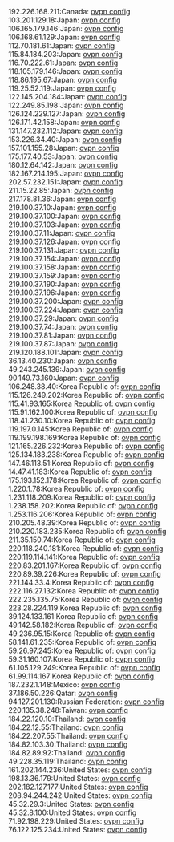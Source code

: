 192.226.168.211:Canada: [ovpn config](vpn/192_226_168_211.ovpn)  
103.201.129.18:Japan: [ovpn config](vpn/103_201_129_18.ovpn)  
106.165.179.146:Japan: [ovpn config](vpn/106_165_179_146.ovpn)  
106.168.61.129:Japan: [ovpn config](vpn/106_168_61_129.ovpn)  
112.70.181.61:Japan: [ovpn config](vpn/112_70_181_61.ovpn)  
115.84.184.203:Japan: [ovpn config](vpn/115_84_184_203.ovpn)  
116.70.222.61:Japan: [ovpn config](vpn/116_70_222_61.ovpn)  
118.105.179.146:Japan: [ovpn config](vpn/118_105_179_146.ovpn)  
118.86.195.67:Japan: [ovpn config](vpn/118_86_195_67.ovpn)  
119.25.52.119:Japan: [ovpn config](vpn/119_25_52_119.ovpn)  
122.145.204.184:Japan: [ovpn config](vpn/122_145_204_184.ovpn)  
122.249.85.198:Japan: [ovpn config](vpn/122_249_85_198.ovpn)  
126.124.229.127:Japan: [ovpn config](vpn/126_124_229_127.ovpn)  
126.171.42.158:Japan: [ovpn config](vpn/126_171_42_158.ovpn)  
131.147.232.112:Japan: [ovpn config](vpn/131_147_232_112.ovpn)  
153.226.34.40:Japan: [ovpn config](vpn/153_226_34_40.ovpn)  
157.101.155.28:Japan: [ovpn config](vpn/157_101_155_28.ovpn)  
175.177.40.53:Japan: [ovpn config](vpn/175_177_40_53.ovpn)  
180.12.64.142:Japan: [ovpn config](vpn/180_12_64_142.ovpn)  
182.167.214.195:Japan: [ovpn config](vpn/182_167_214_195.ovpn)  
202.57.232.151:Japan: [ovpn config](vpn/202_57_232_151.ovpn)  
211.15.22.85:Japan: [ovpn config](vpn/211_15_22_85.ovpn)  
217.178.81.36:Japan: [ovpn config](vpn/217_178_81_36.ovpn)  
219.100.37.10:Japan: [ovpn config](vpn/219_100_37_10.ovpn)  
219.100.37.100:Japan: [ovpn config](vpn/219_100_37_100.ovpn)  
219.100.37.103:Japan: [ovpn config](vpn/219_100_37_103.ovpn)  
219.100.37.11:Japan: [ovpn config](vpn/219_100_37_11.ovpn)  
219.100.37.126:Japan: [ovpn config](vpn/219_100_37_126.ovpn)  
219.100.37.131:Japan: [ovpn config](vpn/219_100_37_131.ovpn)  
219.100.37.154:Japan: [ovpn config](vpn/219_100_37_154.ovpn)  
219.100.37.158:Japan: [ovpn config](vpn/219_100_37_158.ovpn)  
219.100.37.159:Japan: [ovpn config](vpn/219_100_37_159.ovpn)  
219.100.37.190:Japan: [ovpn config](vpn/219_100_37_190.ovpn)  
219.100.37.196:Japan: [ovpn config](vpn/219_100_37_196.ovpn)  
219.100.37.200:Japan: [ovpn config](vpn/219_100_37_200.ovpn)  
219.100.37.224:Japan: [ovpn config](vpn/219_100_37_224.ovpn)  
219.100.37.29:Japan: [ovpn config](vpn/219_100_37_29.ovpn)  
219.100.37.74:Japan: [ovpn config](vpn/219_100_37_74.ovpn)  
219.100.37.81:Japan: [ovpn config](vpn/219_100_37_81.ovpn)  
219.100.37.87:Japan: [ovpn config](vpn/219_100_37_87.ovpn)  
219.120.188.101:Japan: [ovpn config](vpn/219_120_188_101.ovpn)  
36.13.40.230:Japan: [ovpn config](vpn/36_13_40_230.ovpn)  
49.243.245.139:Japan: [ovpn config](vpn/49_243_245_139.ovpn)  
90.149.73.160:Japan: [ovpn config](vpn/90_149_73_160.ovpn)  
106.248.38.40:Korea Republic of: [ovpn config](vpn/106_248_38_40.ovpn)  
115.126.249.202:Korea Republic of: [ovpn config](vpn/115_126_249_202.ovpn)  
115.41.93.165:Korea Republic of: [ovpn config](vpn/115_41_93_165.ovpn)  
115.91.162.100:Korea Republic of: [ovpn config](vpn/115_91_162_100.ovpn)  
118.41.230.10:Korea Republic of: [ovpn config](vpn/118_41_230_10.ovpn)  
119.197.0.145:Korea Republic of: [ovpn config](vpn/119_197_0_145.ovpn)  
119.199.198.169:Korea Republic of: [ovpn config](vpn/119_199_198_169.ovpn)  
121.165.226.232:Korea Republic of: [ovpn config](vpn/121_165_226_232.ovpn)  
125.134.183.238:Korea Republic of: [ovpn config](vpn/125_134_183_238.ovpn)  
147.46.113.51:Korea Republic of: [ovpn config](vpn/147_46_113_51.ovpn)  
14.47.41.183:Korea Republic of: [ovpn config](vpn/14_47_41_183.ovpn)  
175.193.152.178:Korea Republic of: [ovpn config](vpn/175_193_152_178.ovpn)  
1.220.1.78:Korea Republic of: [ovpn config](vpn/1_220_1_78.ovpn)  
1.231.118.209:Korea Republic of: [ovpn config](vpn/1_231_118_209.ovpn)  
1.238.158.202:Korea Republic of: [ovpn config](vpn/1_238_158_202.ovpn)  
1.253.116.206:Korea Republic of: [ovpn config](vpn/1_253_116_206.ovpn)  
210.205.48.39:Korea Republic of: [ovpn config](vpn/210_205_48_39.ovpn)  
210.220.183.235:Korea Republic of: [ovpn config](vpn/210_220_183_235.ovpn)  
211.35.150.74:Korea Republic of: [ovpn config](vpn/211_35_150_74.ovpn)  
220.118.240.181:Korea Republic of: [ovpn config](vpn/220_118_240_181.ovpn)  
220.119.114.141:Korea Republic of: [ovpn config](vpn/220_119_114_141.ovpn)  
220.83.201.167:Korea Republic of: [ovpn config](vpn/220_83_201_167.ovpn)  
220.89.39.226:Korea Republic of: [ovpn config](vpn/220_89_39_226.ovpn)  
221.144.33.4:Korea Republic of: [ovpn config](vpn/221_144_33_4.ovpn)  
222.116.27.132:Korea Republic of: [ovpn config](vpn/222_116_27_132.ovpn)  
222.235.135.75:Korea Republic of: [ovpn config](vpn/222_235_135_75.ovpn)  
223.28.224.119:Korea Republic of: [ovpn config](vpn/223_28_224_119.ovpn)  
39.124.133.161:Korea Republic of: [ovpn config](vpn/39_124_133_161.ovpn)  
49.142.58.182:Korea Republic of: [ovpn config](vpn/49_142_58_182.ovpn)  
49.236.95.15:Korea Republic of: [ovpn config](vpn/49_236_95_15.ovpn)  
58.141.61.235:Korea Republic of: [ovpn config](vpn/58_141_61_235.ovpn)  
59.26.97.245:Korea Republic of: [ovpn config](vpn/59_26_97_245.ovpn)  
59.31.160.107:Korea Republic of: [ovpn config](vpn/59_31_160_107.ovpn)  
61.105.129.249:Korea Republic of: [ovpn config](vpn/61_105_129_249.ovpn)  
61.99.114.167:Korea Republic of: [ovpn config](vpn/61_99_114_167.ovpn)  
187.232.1.148:Mexico: [ovpn config](vpn/187_232_1_148.ovpn)  
37.186.50.226:Qatar: [ovpn config](vpn/37_186_50_226.ovpn)  
94.127.201.130:Russian Federation: [ovpn config](vpn/94_127_201_130.ovpn)  
220.135.38.248:Taiwan: [ovpn config](vpn/220_135_38_248.ovpn)  
184.22.120.10:Thailand: [ovpn config](vpn/184_22_120_10.ovpn)  
184.22.12.55:Thailand: [ovpn config](vpn/184_22_12_55.ovpn)  
184.22.207.55:Thailand: [ovpn config](vpn/184_22_207_55.ovpn)  
184.82.103.30:Thailand: [ovpn config](vpn/184_82_103_30.ovpn)  
184.82.89.92:Thailand: [ovpn config](vpn/184_82_89_92.ovpn)  
49.228.35.119:Thailand: [ovpn config](vpn/49_228_35_119.ovpn)  
161.202.144.236:United States: [ovpn config](vpn/161_202_144_236.ovpn)  
198.13.36.179:United States: [ovpn config](vpn/198_13_36_179.ovpn)  
202.182.127.177:United States: [ovpn config](vpn/202_182_127_177.ovpn)  
208.94.244.242:United States: [ovpn config](vpn/208_94_244_242.ovpn)  
45.32.29.3:United States: [ovpn config](vpn/45_32_29_3.ovpn)  
45.32.8.100:United States: [ovpn config](vpn/45_32_8_100.ovpn)  
71.92.198.229:United States: [ovpn config](vpn/71_92_198_229.ovpn)  
76.122.125.234:United States: [ovpn config](vpn/76_122_125_234.ovpn)  
